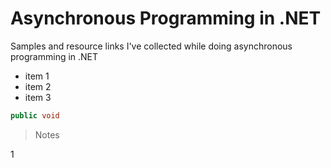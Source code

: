 ﻿# Asynchronous Programming in .NET
Samples and resource links I've collected while doing asynchronous programming in .NET

* item 1
* item 2
* item 3


```csharp
public void
```


> Notes

1